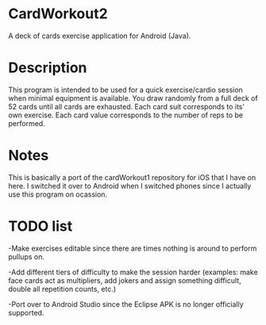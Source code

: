 # CardWorkout2
A deck of cards exercise application for Android (Java).

# Description
This program is intended to be used for a quick exercise/cardio session when minimal equipment is available. You draw randomly from a full deck of 52 cards until all cards are exhausted. Each card suit corresponds to its' own exercise. Each card value corresponds to the number of reps to be performed. 

# Notes
This is basically a port of the cardWorkout1 repository for iOS that I have on here.  I switched it over to Android when I switched phones since I actually use this program on ocassion.

# TODO list
-Make exercises editable since there are times nothing is around to perform pullups on.

-Add different tiers of difficulty to make the session harder (examples: make face cards act as multipliers, add jokers and assign something difficult, double all repetition counts, etc.)

-Port over to Android Studio since the Eclipse APK is no longer officially supported.
